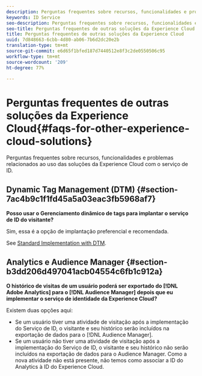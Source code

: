 ```yaml
---
description: Perguntas frequentes sobre recursos, funcionalidades e problemas relacionados ao uso das soluções da Experience Cloud com o serviço de ID.
keywords: ID Service
seo-description: Perguntas frequentes sobre recursos, funcionalidades e problemas relacionados ao uso das soluções da Experience Cloud com o serviço de ID.
seo-title: Perguntas frequentes de outras soluções da Experience Cloud
title: Perguntas frequentes de outras soluções da Experience Cloud
uuid: 7d848663-6cbb-4d80-ab06-7b6d2dc20e2b
translation-type: tm+mt
source-git-commit: e6d65f1bfed187d7440512e8f3c2de0550506c95
workflow-type: tm+mt
source-wordcount: '209'
ht-degree: 77%

---
```



# Perguntas frequentes de outras soluções da Experience Cloud{#faqs-for-other-experience-cloud-solutions}

Perguntas frequentes sobre recursos, funcionalidades e problemas relacionados ao uso das soluções da Experience Cloud com o serviço de ID.

## Dynamic Tag Management (DTM) {#section-7ac4b9c1f1fd45a5a03eac3fb5968af7}

**Posso usar o Gerenciamento dinâmico de tags para implantar o serviço de ID do visitante?**

Sim, essa é a opção de implantação preferencial e recomendada.

See [Standard Implementation with DTM](../implementation-guides/standard.md#concept-89cd0199a9634fc48644f2d61e3d2445).

## Analytics e Audience Manager {#section-b3dd206d497041acb04554c6fb1c912a}

**O histórico de visitas de um usuário poderá ser exportado do [!DNL Adobe Analytics] para o [!DNL Audience Manager] depois que eu implementar o serviço de identidade da Experience Cloud?**

Existem duas opções aqui:

* Se um usuário tiver uma atividade de visitação após a implementação do Serviço de ID, o visitante e seu histórico serão incluídos na exportação de dados para o [!DNL Audience Manager].
* Se um usuário não tiver uma atividade de visitação após a implementação do Serviço de ID, o visitante e seu histórico não serão incluídos na exportação de dados para o Audience Manager. Como a nova atividade não está presente, não temos como associar a ID do Analytics à ID do Experience Cloud.

